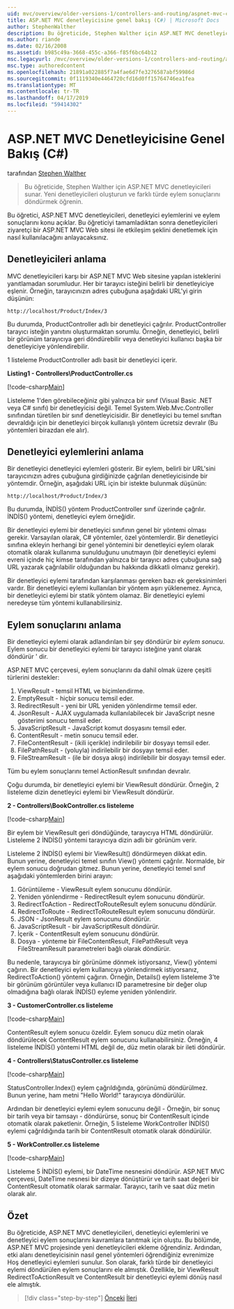 ```yaml
---
uid: mvc/overview/older-versions-1/controllers-and-routing/aspnet-mvc-controllers-overview-cs
title: ASP.NET MVC denetleyicisine genel bakış (C#) | Microsoft Docs
author: StephenWalther
description: Bu öğreticide, Stephen Walther için ASP.NET MVC denetleyicileri sunar. Yeni denetleyicileri oluşturun ve eylem res farklı türde döndürmek öğrenin...
ms.author: riande
ms.date: 02/16/2008
ms.assetid: b985c49a-3668-455c-a366-f85f6bc64b12
msc.legacyurl: /mvc/overview/older-versions-1/controllers-and-routing/aspnet-mvc-controllers-overview-cs
msc.type: authoredcontent
ms.openlocfilehash: 21891a022885f7a4fae6d7fe3276587abf59986d
ms.sourcegitcommit: 0f1119340e4464720cfd16d0ff15764746ea1fea
ms.translationtype: MT
ms.contentlocale: tr-TR
ms.lasthandoff: 04/17/2019
ms.locfileid: "59414302"
---
```

# <a name="aspnet-mvc-controller-overview-c"></a>ASP.NET MVC Denetleyicisine Genel Bakış (C#)

tarafından [Stephen Walther](https://github.com/StephenWalther)

> Bu öğreticide, Stephen Walther için ASP.NET MVC denetleyicileri sunar. Yeni denetleyicileri oluşturun ve farklı türde eylem sonuçlarını döndürmek öğrenin.


Bu öğretici, ASP.NET MVC denetleyicileri, denetleyici eylemlerini ve eylem sonuçlarını konu açıklar. Bu öğreticiyi tamamladıktan sonra denetleyicileri ziyaretçi bir ASP.NET MVC Web sitesi ile etkileşim şeklini denetlemek için nasıl kullanılacağını anlayacaksınız.

## <a name="understanding-controllers"></a>Denetleyicileri anlama

MVC denetleyicileri karşı bir ASP.NET MVC Web sitesine yapılan isteklerini yanıtlamadan sorumludur. Her bir tarayıcı isteğini belirli bir denetleyiciye eşlenir. Örneğin, tarayıcınızın adres çubuğuna aşağıdaki URL'yi girin düşünün:

`http://localhost/Product/Index/3`

Bu durumda, ProductController adlı bir denetleyici çağrılır. ProductController tarayıcı isteğin yanıtını oluşturmaktan sorumlu. Örneğin, denetleyici, belirli bir görünüm tarayıcıya geri döndürebilir veya denetleyici kullanıcı başka bir denetleyiciye yönlendirebilir.

1 listeleme ProductController adlı basit bir denetleyici içerir.

**Listing1 - Controllers\ProductController.cs**

[!code-csharp[Main](aspnet-mvc-controllers-overview-cs/samples/sample1.cs)]

Listeleme 1'den görebileceğiniz gibi yalnızca bir sınıf (Visual Basic .NET veya C# sınıfı) bir denetleyicisi değil. Temel System.Web.Mvc.Controller sınıfından türetilen bir sınıf denetleyicisidir. Bir denetleyici bu temel sınıftan devraldığı için bir denetleyici birçok kullanışlı yöntem ücretsiz devralır (Bu yöntemleri birazdan ele alır).

## <a name="understanding-controller-actions"></a>Denetleyici eylemlerini anlama

Bir denetleyici denetleyici eylemleri gösterir. Bir eylem, belirli bir URL'sini tarayıcınızın adres çubuğuna girdiğinizde çağrılan denetleyicisinde bir yöntemdir. Örneğin, aşağıdaki URL için bir istekte bulunmak düşünün:

`http://localhost/Product/Index/3`

Bu durumda, İNDİS() yöntem ProductController sınıf üzerinde çağrılır. İNDİS() yöntemi, denetleyici eylem örneğidir.

Bir denetleyici eylemi bir denetleyici sınıfının genel bir yöntemi olması gerekir. Varsayılan olarak, C# yöntemler, özel yöntemlerdir. Bir denetleyici sınıfına ekleyin herhangi bir genel yöntemini bir denetleyici eylem olarak otomatik olarak kullanıma sunulduğunu unutmayın (bir denetleyici eylemi evreni içinde hiç kimse tarafından yalnızca bir tarayıcı adres çubuğuna sağ URL yazarak çağrılabilir olduğundan bu hakkında dikkatli olmanız gerekir).

Bir denetleyici eylemi tarafından karşılanması gereken bazı ek gereksinimleri vardır. Bir denetleyici eylemi kullanılan bir yöntem aşırı yüklenemez. Ayrıca, bir denetleyici eylemi bir statik yöntem olamaz. Bir denetleyici eylemi neredeyse tüm yöntemi kullanabilirsiniz.

## <a name="understanding-action-results"></a>Eylem sonuçlarını anlama

Bir denetleyici eylemi olarak adlandırılan bir şey döndürür bir *eylem sonucu*. Eylem sonucu bir denetleyici eylemi bir tarayıcı isteğine yanıt olarak döndürür ' dir.

ASP.NET MVC çerçevesi, eylem sonuçlarını da dahil olmak üzere çeşitli türlerini destekler:

1. ViewResult - temsil HTML ve biçimlendirme.
2. EmptyResult - hiçbir sonucu temsil eder.
3. RedirectResult - yeni bir URL yeniden yönlendirme temsil eder.
4. JsonResult - AJAX uygulamada kullanılabilecek bir JavaScript nesne gösterimi sonucu temsil eder.
5. JavaScriptResult - JavaScript komut dosyasını temsil eder.
6. ContentResult - metin sonucu temsil eder.
7. FileContentResult - (ikili içerikle) indirilebilir bir dosyayı temsil eder.
8. FilePathResult - (yoluyla) indirilebilir bir dosyayı temsil eder.
9. FileStreamResult - (ile bir dosya akışı) indirilebilir bir dosyayı temsil eder.

Tüm bu eylem sonuçlarını temel ActionResult sınıfından devralır.

Çoğu durumda, bir denetleyici eylemi bir ViewResult döndürür. Örneğin, 2 listeleme dizin denetleyici eylemi bir ViewResult döndürür.

**2 - Controllers\BookController.cs listeleme**

[!code-csharp[Main](aspnet-mvc-controllers-overview-cs/samples/sample2.cs)]

Bir eylem bir ViewResult geri döndüğünde, tarayıcıya HTML döndürülür. Listeleme 2 İNDİS() yöntemi tarayıcıya dizin adlı bir görünüm verir.

Listeleme 2 İNDİS() eylemi bir ViewResult() döndürmeyen dikkat edin. Bunun yerine, denetleyici temel sınıfın View() yöntemi çağrılır. Normalde, bir eylem sonucu doğrudan gitmez. Bunun yerine, denetleyici temel sınıf aşağıdaki yöntemlerden birini arayın:

1. Görüntüleme - ViewResult eylem sonucunu döndürür.
2. Yeniden yönlendirme - RedirectResult eylem sonucunu döndürür.
3. RedirectToAction - RedirectToRouteResult eylem sonucunu döndürür.
4. RedirectToRoute - RedirectToRouteResult eylem sonucunu döndürür.
5. JSON - JsonResult eylem sonucunu döndürür.
6. JavaScriptResult - bir JavaScriptResult döndürür.
7. İçerik - ContentResult eylem sonucunu döndürür.
8. Dosya - yönteme bir FileContentResult, FilePathResult veya FileStreamResult parametreleri bağlı olarak döndürür.

Bu nedenle, tarayıcıya bir görünüme dönmek istiyorsanız, View() yöntemi çağırın. Bir denetleyici eylem kullanıcıya yönlendirmek istiyorsanız, RedirectToAction() yöntemi çağırın. Örneğin, Details() eylem listeleme 3'te bir görünüm görüntüler veya kullanıcı ID parametresine bir değer olup olmadığına bağlı olarak İNDİS() eyleme yeniden yönlendirir.

**3 - CustomerController.cs listeleme**

[!code-csharp[Main](aspnet-mvc-controllers-overview-cs/samples/sample3.cs)]

ContentResult eylem sonucu özeldir. Eylem sonucu düz metin olarak döndürülecek ContentResult eylem sonucunu kullanabilirsiniz. Örneğin, 4 listeleme İNDİS() yöntemi HTML değil de, düz metin olarak bir ileti döndürür.

**4 - Controllers\StatusController.cs listeleme**

[!code-csharp[Main](aspnet-mvc-controllers-overview-cs/samples/sample4.cs)]

StatusController.Index() eylem çağrıldığında, görünümü döndürülmez. Bunun yerine, ham metni "Hello World!" tarayıcıya döndürülür.

Ardından bir denetleyici eylemi eylem sonucunu değil - Örneğin, bir sonuç bir tarih veya bir tamsayı - döndürürse, sonuç bir ContentResult içinde otomatik olarak paketlenir. Örneğin, 5 listeleme WorkController İNDİS() eylemi çağrıldığında tarih bir ContentResult otomatik olarak döndürülür.

**5 - WorkController.cs listeleme**

[!code-csharp[Main](aspnet-mvc-controllers-overview-cs/samples/sample5.cs)]

Listeleme 5 İNDİS() eylemi, bir DateTime nesnesini döndürür. ASP.NET MVC çerçevesi, DateTime nesnesi bir dizeye dönüştürür ve tarih saat değeri bir ContentResult otomatik olarak sarmalar. Tarayıcı, tarih ve saat düz metin olarak alır.

## <a name="summary"></a>Özet

Bu öğreticide, ASP.NET MVC denetleyicileri, denetleyici eylemlerini ve denetleyici eylem sonuçlarını kavramlara tanıtmak için oluştu. Bu bölümde, ASP.NET MVC projesinde yeni denetleyicileri ekleme öğrendiniz. Ardından, etki alanı denetleyicisinin nasıl genel yöntemleri öğrendiğiniz evrenimize Hoş denetleyici eylemleri sunulur. Son olarak, farklı türde bir denetleyici eylemi döndürülen eylem sonuçlarını ele almıştık. Özellikle, bir ViewResult RedirectToActionResult ve ContentResult bir denetleyici eylemi dönüş nasıl ele almıştık.

> [!div class="step-by-step"]
> [Önceki](creating-an-action-vb.md)
> [İleri](creating-custom-routes-cs.md)
